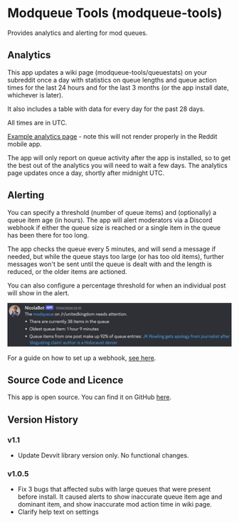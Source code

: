 # Modqueue Tools (modqueue-tools)

Provides analytics and alerting for mod queues.

## Analytics

This app updates a wiki page (modqueue-tools/queuestats) on your subreddit once a day with statistics on queue lengths and queue action times for the last 24 hours and for the last 3 months (or the app install date, whichever is later).

It also includes a table with data for every day for the past 28 days.

All times are in UTC.

[Example analytics page](https://www.reddit.com/r/fsvapps/wiki/modqueue-tools/examplestats) - note this will not render properly in the Reddit mobile app.

The app will only report on queue activity after the app is installed, so to get the best out of the analytics you will need to wait a few days. The analytics page updates once a day, shortly after midnight UTC.

## Alerting

You can specify a threshold (number of queue items) and (optionally) a queue item age (in hours). The app will alert moderators via a Discord webhook if either the queue size is reached or a single item in the queue has been there for too long.

The app checks the queue every 5 minutes, and will send a message if needed, but while the queue stays too large (or has too old items), further messages won't be sent until the queue is dealt with and the length is reduced, or the older items are actioned.

You can also configure a percentage threshold for when an individual post will show in the alert.

![Example Screenshot](https://raw.githubusercontent.com/fsvreddit/modqueue-tools/main/doc_images/ModqueueAlert.png)

For a guide on how to set up a webhook, [see here](https://support.discord.com/hc/en-us/articles/228383668-Intro-to-Webhooks).

## Source Code and Licence

This app is open source. You can find it on GitHub [here](https://github.com/fsvreddit/modqueue-tools).

## Version History

### v1.1

* Update Devvit library version only. No functional changes.

### v1.0.5

* Fix 3 bugs that affected subs with large queues that were present before install. It caused alerts to show inaccurate queue item age and dominant item, and show inaccurate mod action time in wiki page. 
* Clarify help text on settings
